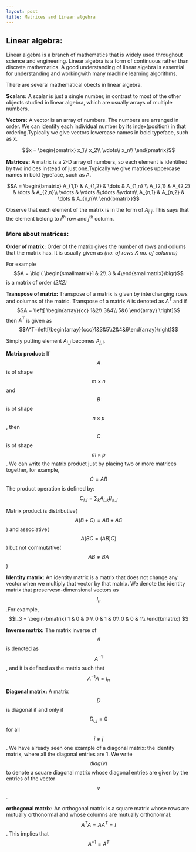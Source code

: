 ```yaml
---
layout: post
title: Matrices and Linear algebra
---
```


## Linear algebra:
Linear algebra is a branch of mathematics that is widely used throughout science and engineering. Linear algebra is a form of continuous rather than discrete mathematics. A good understanding of linear algebra is essential for understanding and workingwith many machine learning algorithms.

<!--more-->

There are several mathematical obects in linear algebra.

**Scalars:** A scalar is just a single number, in contrast to most of the other objects studied in linear algebra, which are usually arrays of multiple numbers.

**Vectors:** A vector is an array of numbers. The numbers are arranged in order. We can identify each individual number by its index(position) in that ordering.Typically we give vectors lowercase names in bold typeface, such as $x$.

$$x = \begin{pmatrix}
x_1\\
x_2\\
\vdots\\
x_n\\
\end{pmatrix}$$

**Matrices:** A matrix is a 2-D array of numbers, so each element is identiﬁed by two indices instead of just one.Typically we give matrices uppercase names in bold typeface, such as $A$.

$$A = \begin{bmatrix}
A_{1,1} & A_{1,2} & \dots & A_{1,n} \\
A_{2,1} & A_{2,2} & \dots & A_{2,n}\\
\vdots & \vdots &\ddots &\vdots\\
A_{n,1} & A_{n,2} & \dots & A_{n,n}\\
\end{bmatrix}$$

Observe that each element of the matrix is in the form of $A_{i,j}$. This says that the element belong to $i^{th}$ row and $j^{th}$ column.

### More about matrices:
**Order of matrix:** Order of the matrix gives the number of rows and colums that the matrix has. It is usually given as *(no. of rows X no. of columns)*

For example $$A = \bigl( \begin{smallmatrix}1 & 2\\ 3 & 4\end{smallmatrix}\bigr)$$is a matrix of order *(2X2)*

**Transpose of matrix:** Transpose of a matrix is given by interchanging rows and columns of the matric. Transpose of a matrix $A$ is denoted as $A^T$ and if $$A = \left[
\begin{array}{cc}
  1&2\\
  3&4\\
  5&6
\end{array}
\right]$$ then $A^T$ is given as $$A^T=\left[\begin{array}{ccc}1&3&5\\2&4&6\end{array}\right]$$

 Simply putting element $A_{i,j}$ becomes $A_{j,i}$.


**Matrix product:** If $$A$$ is of shape $$m×n$$ and $$B$$ is of shape $$n×p$$, then $$C$$ is of shape $$m × p$$. We can write the matrix product just by placing two or more matrices together, for example,
$$C = AB$$
The product operation is deﬁned by:
$$C_{i,j}= \sum_kA_{i,k}B_{k,j}$$

Matrix product is distributive($$A(B+C)=AB+AC$$) and associative($$A(BC=(AB)C)$$) but not commutative($$AB \neq BA$$)

**Identity matrix:** An identity matrix is a matrix that does not change any vector when we multiply that vector by that matrix. We denote the identity matrix that preservesn-dimensional vectors as $$I_n$$.For example,
$$I_3 = \begin{bmatrix}
1 & 0 & 0 \\
0 & 1 & 0\\
0 & 0 & 1\\
\end{bmatrix} $$

**Inverse matrix:** The matrix inverse of $$A$$ is denoted as$$A^{−1}$$, and it is deﬁned as the matrix such that $$A^{−1}A = I_n$$

**Diagonal matrix:** A matrix $$D$$ is diagonal if and only if $$D_{i,j}= 0$$ for all $$i \neq j$$. We have already seen one example of a diagonal matrix: the identity matrix, where all the diagonal entries are 1. We write $$diag(v)$$ to denote a square diagonal matrix whose diagonal entries are given by the entries of the vector $$v$$.

**orthogonal matrix:** An orthogonal matrix is a square matrix whose rows are mutually orthonormal and whose columns are mutually orthonormal:$$A^TA = AA^T= I$$. This implies that $$A^{−1}= A^T$$
